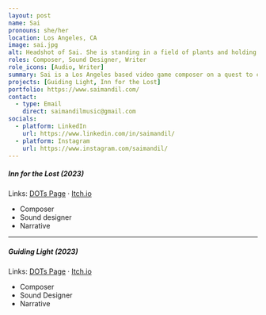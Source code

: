 ```yaml
---
layout: post
name: Sai
pronouns: she/her
location: Los Angeles, CA
image: sai.jpg
alt: Headshot of Sai. She is standing in a field of plants and holding a small flower in her hands.
roles: Composer, Sound Designer, Writer
role_icons: [Audio, Writer]
summary: Sai is a Los Angeles based video game composer on a quest to create musical soundscapes that immerse audiences in impactful narratives and memorable gameplay experiences. When Sai is not composing music, she can be found needle felting, tending to her plants, spending time with friends, learning sign language, and playing video games.
projects: [Guiding Light, Inn for the Lost]
portfolio: https://www.saimandil.com/
contact:
  - type: Email
    direct: saimandilmusic@gmail.com
socials:
  - platform: LinkedIn
    url: https://www.linkedin.com/in/saimandil/
  - platform: Instagram
    url: https://www.instagram.com/saimandil/
---
```


##### _Inn for the Lost (2023)_
Links: [DOTs Page](/projects/inn-lost) &middot; [Itch.io](https://shleedelie.itch.io/inn-for-the-lost)
- Composer
- Sound designer
- Narrative

<hr class="secondary">

##### _Guiding Light (2023)_
Links: [DOTs Page](/projects/guiding-light) &middot; [Itch.io](https://candlesticklibrary.itch.io/guiding-light)
- Composer
- Sound Designer
- Narrative
